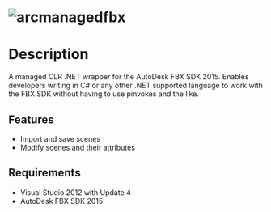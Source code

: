 ![arcmanagedfbx](http://i.imgur.com/br4KwNr.png)
====
# Description
A managed CLR .NET wrapper for the AutoDesk FBX SDK 2015. Enables developers writing in C# or any other .NET supported language to work with the FBX SDK without having to use pinvokes and the like.

## Features
* Import and save scenes
* Modify scenes and their attributes

## Requirements
* Visual Studio 2012 with Update 4
* AutoDesk FBX SDK 2015

